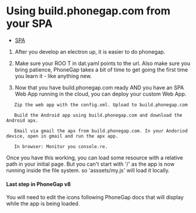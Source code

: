
# Using build.phonegap.com from your SPA

- [SPA](http://youtu.be/LHFjjDPlU3A)



1. After you develop an electron up, it is easier to do phonegap.

2. Make sure your ROO T in dat.yaml points to the url. Also make sure you bring patience, PhoneGap takes a bit of time to get going the first time you learn it - like anything new.

3. Now that you have build.phonegap.com ready AND you have an SPA Web App running in the cloud, you can deploy your custom Web App.

```
   Zip the web app with the config.xml. Upload to build.phonegap.com

   Build the Android app using build.phonegap.com and download the Android apx.

   Email via gmail the apx from build.phonegap.com. In your Andoriod device, open in gmail and run the apx app.

   In browser: Monitor you console.re.
```

Once you have this working, you can load some resource with a relative path in your initial page.
 But you can't start with '/' as the app is now running inside the file system. so 'asssets/my.js' will load it locally.

#### Last step in PhoneGap v8

You will need to edit the icons following PhoneGap docs that will display while the app is being loaded.




